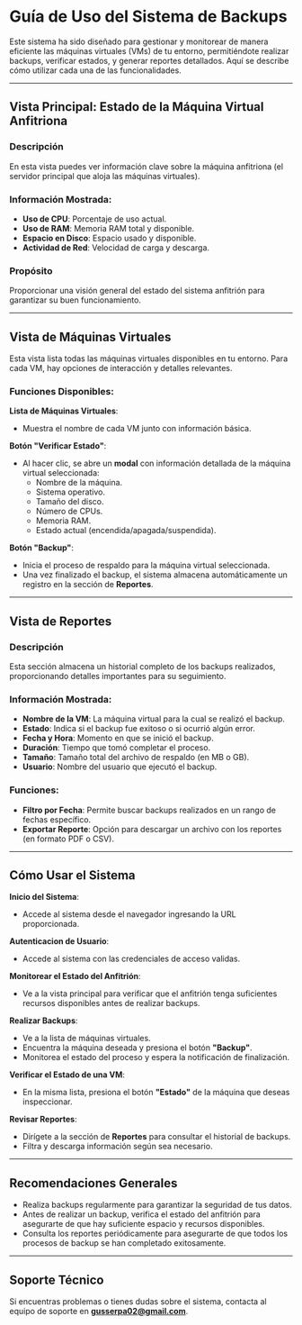# Guía de Uso del Sistema de Backups

Este sistema ha sido diseñado para gestionar y monitorear de manera eficiente las máquinas virtuales (VMs) de tu entorno, permitiéndote realizar backups, verificar estados, y generar reportes detallados. Aquí se describe cómo utilizar cada una de las funcionalidades.

---

## **Vista Principal: Estado de la Máquina Virtual Anfitriona**

### Descripción
En esta vista puedes ver información clave sobre la máquina anfitriona (el servidor principal que aloja las máquinas virtuales).

### Información Mostrada:
- **Uso de CPU**: Porcentaje de uso actual.
- **Uso de RAM**: Memoria RAM total y disponible.
- **Espacio en Disco**: Espacio usado y disponible.
- **Actividad de Red**: Velocidad de carga y descarga.

### Propósito
Proporcionar una visión general del estado del sistema anfitrión para garantizar su buen funcionamiento.

---

## **Vista de Máquinas Virtuales**

Esta vista lista todas las máquinas virtuales disponibles en tu entorno. Para cada VM, hay opciones de interacción y detalles relevantes.

### **Funciones Disponibles:**

**Lista de Máquinas Virtuales**:

   - Muestra el nombre de cada VM junto con información básica.

**Botón "Verificar Estado"**:

- Al hacer clic, se abre un **modal** con información detallada de la máquina virtual seleccionada:
  - Nombre de la máquina.
  - Sistema operativo.
  - Tamaño del disco.
  - Número de CPUs.
  - Memoria RAM.
  - Estado actual (encendida/apagada/suspendida).

**Botón "Backup"**:

   - Inicia el proceso de respaldo para la máquina virtual seleccionada.
   - Una vez finalizado el backup, el sistema almacena automáticamente un registro en la sección de **Reportes**.

---

## **Vista de Reportes**

### Descripción
Esta sección almacena un historial completo de los backups realizados, proporcionando detalles importantes para su seguimiento.

### Información Mostrada:
- **Nombre de la VM**: La máquina virtual para la cual se realizó el backup.
- **Estado**: Indica si el backup fue exitoso o si ocurrió algún error.
- **Fecha y Hora**: Momento en que se inició el backup.
- **Duración**: Tiempo que tomó completar el proceso.
- **Tamaño**: Tamaño total del archivo de respaldo (en MB o GB).
- **Usuario**: Nombre del usuario que ejecutó el backup.

### Funciones:
- **Filtro por Fecha**: Permite buscar backups realizados en un rango de fechas específico.
- **Exportar Reporte**: Opción para descargar un archivo con los reportes (en formato PDF o CSV).

---

## **Cómo Usar el Sistema**

**Inicio del Sistema**:

   - Accede al sistema desde el navegador ingresando la URL proporcionada.

**Autenticacion de Usuario**:

   - Accede al sistema con las credenciales de acceso validas.

**Monitorear el Estado del Anfitrión**:

   - Ve a la vista principal para verificar que el anfitrión tenga suficientes recursos disponibles antes de realizar backups.

**Realizar Backups**:

   - Ve a la lista de máquinas virtuales.
   - Encuentra la máquina deseada y presiona el botón **"Backup"**.
   - Monitorea el estado del proceso y espera la notificación de finalización.

**Verificar el Estado de una VM**:

   - En la misma lista, presiona el botón **"Estado"** de la máquina que deseas inspeccionar.

**Revisar Reportes**:

   - Dirígete a la sección de **Reportes** para consultar el historial de backups.
   - Filtra y descarga información según sea necesario.

---

## **Recomendaciones Generales**

- Realiza backups regularmente para garantizar la seguridad de tus datos.
- Antes de realizar un backup, verifica el estado del anfitrión para asegurarte de que hay suficiente espacio y recursos disponibles.
- Consulta los reportes periódicamente para asegurarte de que todos los procesos de backup se han completado exitosamente.

---

## **Soporte Técnico**

Si encuentras problemas o tienes dudas sobre el sistema, contacta al equipo de soporte en **gusserpa02@gmail.com**.

